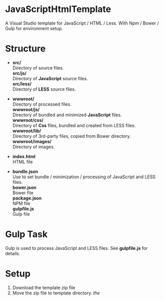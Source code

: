# JavaScriptHtmlTemplate
A Visual Studio template for JavaScript / HTML / Less. With Npm / Bower / Gulp for environment setup.

# Structure
- **src/**   
  Directory of source files.  
  **src/js/**   
  Directory of **JavaScript** source files.  
  **src/less/**   
  Directory of **LESS** source files.  

- **wwwroot/**   
  Directory of processed files.  
  **wwwroot/js/**   
  Directory of bundled and minimized **JavaScript** files.  
  **wwwroot/css/**   
  Directory of **Css** files, bundled and created from LESS files.   
  **wwwroot/lib/**   
  Directory of 3rd-party files, copied from Bower directory.  
  **wwwroot/images/**   
  Directory of images.  

- **index.html**  
  HTML file

- **bundle.json**  
  Use to set bundle / minimization / processing of JavaScript and LESS files.  
  **bower.json**  
  Bower file  
  **package.json**  
  NPM file  
  **gulpfile.js**  
  Gulp file  

# Gulp Task
Gulp is used to process JavaScript and LESS files.
See **gulpfile.js** for details.
  
# Setup
1. Download the template zip file
2. Move the zip file to template directory.
   *the*
